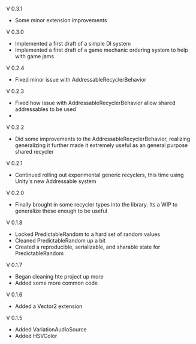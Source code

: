 V 0.3.1

- Some minor extension improvements

V 0.3.0

- Implemented a first draft of a simple DI system
- Implemented a first draft of a game mechanic ordering system to help with game jams

V 0.2.4

- Fixed minor issue with AddressableRecyclerBehavior

V 0.2.3

- Fixed how issue with AddressableRecyclerBehavior allow shared addressables to be used
- 
V 0.2.2

- Did some improvements to the AddressableRecyclerBehavior, realizing generalizing it further made it extremely useful
as an general purpose shared recycler

V 0.2.1

- Continued rolling out experimental generic recyclers, this time using Unity's new Addressable system

V 0.2.0

- Finally brought in some recycler types into the library. Its a WIP to generalize these enough to be useful

V 0.1.8

- Locked PredictableRandom to a hard set of random values
- Cleaned PredictableRandom up a bit
- Created a reproducible, serializable, and sharable state for PredictableRandom 

V 0.1.7

- Began cleaning hte project up more
- Added some more common code

V 0.1.6

- Added a Vector2 extension

V 0.1.5

- Added VariationAudioSource
- Added HSVColor